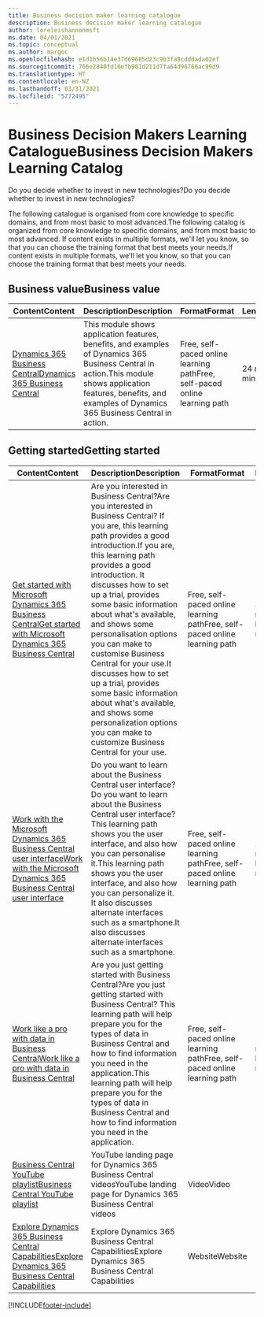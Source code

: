 ```yaml
---
title: Business decision maker learning catalogue
description: Business decision maker learning catalogue
author: loreleishannonmsft
ms.date: 04/01/2021
ms.topic: conceptual
ms.author: margoc
ms.openlocfilehash: e1d1b56b14e37d69685d23c9b3fa8cdddada02ef
ms.sourcegitcommit: 766e2840fd16efb901d211d7fa64d96766ac99d9
ms.translationtype: HT
ms.contentlocale: en-NZ
ms.lasthandoff: 03/31/2021
ms.locfileid: "5772495"
---
```

# <a name="business-decision-makers-learning-catalog"></a><span data-ttu-id="f00dd-103">Business Decision Makers Learning Catalogue</span><span class="sxs-lookup"><span data-stu-id="f00dd-103">Business Decision Makers Learning Catalog</span></span>

<span data-ttu-id="f00dd-104">Do you decide whether to invest in new technologies?</span><span class="sxs-lookup"><span data-stu-id="f00dd-104">Do you decide whether to invest in new technologies?</span></span>

<span data-ttu-id="f00dd-105">The following catalogue is organised from core knowledge to specific domains, and from most basic to most advanced.</span><span class="sxs-lookup"><span data-stu-id="f00dd-105">The following catalog is organized from core knowledge to specific domains, and from most basic to most advanced.</span></span> <span data-ttu-id="f00dd-106">If content exists in multiple formats, we'll let you know, so that you can choose the training format that best meets your needs.</span><span class="sxs-lookup"><span data-stu-id="f00dd-106">If content exists in multiple formats, we'll let you know, so that you can choose the training format that best meets your needs.</span></span>  

## <a name="business-value"></a><span data-ttu-id="f00dd-107">Business value<a name="busvalue"></a></span><span class="sxs-lookup"><span data-stu-id="f00dd-107">Business value<a name="busvalue"></a></span></span>

| <span data-ttu-id="f00dd-108">Content</span><span class="sxs-lookup"><span data-stu-id="f00dd-108">Content</span></span>                                                                 | <span data-ttu-id="f00dd-109">Description</span><span class="sxs-lookup"><span data-stu-id="f00dd-109">Description</span></span>                                                                                                | <span data-ttu-id="f00dd-110">Format</span><span class="sxs-lookup"><span data-stu-id="f00dd-110">Format</span></span>                                | <span data-ttu-id="f00dd-111">Length</span><span class="sxs-lookup"><span data-stu-id="f00dd-111">Length</span></span>     |
|----------------------------------------------------------------------------------------------------------------|------------------------------------------------------------------------------------------------------------|---------------------------------------|------------|
| [<span data-ttu-id="f00dd-112">Dynamics 365 Business Central</span><span class="sxs-lookup"><span data-stu-id="f00dd-112">Dynamics 365 Business Central</span></span>](/learn/modules/dynamics-365-business-central/) | <span data-ttu-id="f00dd-113">This module shows application features, benefits, and examples of Dynamics 365 Business Central in action.</span><span class="sxs-lookup"><span data-stu-id="f00dd-113">This module shows application features, benefits, and examples of Dynamics 365 Business Central in action.</span></span> | <span data-ttu-id="f00dd-114">Free, self-paced online learning path</span><span class="sxs-lookup"><span data-stu-id="f00dd-114">Free, self-paced online learning path</span></span> | <span data-ttu-id="f00dd-115">24 minutes</span><span class="sxs-lookup"><span data-stu-id="f00dd-115">24 minutes</span></span> |

## <a name="getting-started"></a><span data-ttu-id="f00dd-116">Getting started<a name="get-started"></a></span><span class="sxs-lookup"><span data-stu-id="f00dd-116">Getting started<a name="get-started"></a></span></span>

| <span data-ttu-id="f00dd-117">Content</span><span class="sxs-lookup"><span data-stu-id="f00dd-117">Content</span></span>                                                                                                                             | <span data-ttu-id="f00dd-118">Description</span><span class="sxs-lookup"><span data-stu-id="f00dd-118">Description</span></span>                                                                                                                                                                                                                                                                                      | <span data-ttu-id="f00dd-119">Format</span><span class="sxs-lookup"><span data-stu-id="f00dd-119">Format</span></span>                                | <span data-ttu-id="f00dd-120">Length</span><span class="sxs-lookup"><span data-stu-id="f00dd-120">Length</span></span>             |
|------------------------------------------------------------------------------------------------------------------------------------------------------------------------------|--------------------------------------------------------------------------------------------------------------------------------------------------------------------------------------------------------------------------------------------------------------------------------------------------|---------------------------------------|--------------------|
| [<span data-ttu-id="f00dd-121">Get started with Microsoft Dynamics 365 Business Central</span><span class="sxs-lookup"><span data-stu-id="f00dd-121">Get started with Microsoft Dynamics 365 Business Central</span></span>](/learn/paths/get-started-dynamics-365-business-central/)                          | <span data-ttu-id="f00dd-122">Are you interested in Business Central?</span><span class="sxs-lookup"><span data-stu-id="f00dd-122">Are you interested in Business Central?</span></span> <span data-ttu-id="f00dd-123">If you are, this learning path provides a good introduction.</span><span class="sxs-lookup"><span data-stu-id="f00dd-123">If you are, this learning path provides a good introduction.</span></span> <span data-ttu-id="f00dd-124">It discusses how to set up a trial, provides some basic information about what's available, and shows some personalisation options you can make to customise Business Central for your use.</span><span class="sxs-lookup"><span data-stu-id="f00dd-124">It discusses how to set up a trial, provides some basic information about what's available, and shows some personalization options you can make to customize Business Central for your use.</span></span> | <span data-ttu-id="f00dd-125">Free, self-paced online learning path</span><span class="sxs-lookup"><span data-stu-id="f00dd-125">Free, self-paced online learning path</span></span> | <span data-ttu-id="f00dd-126">3 hours 4 minutes</span><span class="sxs-lookup"><span data-stu-id="f00dd-126">3 hours 4 minutes</span></span>  |
| [<span data-ttu-id="f00dd-127">Work with the Microsoft Dynamics 365 Business Central user interface</span><span class="sxs-lookup"><span data-stu-id="f00dd-127">Work with the Microsoft Dynamics 365 Business Central user interface</span></span>](/learn/paths/work-with-user-interface-dynamics-365-business-central/) | <span data-ttu-id="f00dd-128">Do you want to learn about the Business Central user interface?</span><span class="sxs-lookup"><span data-stu-id="f00dd-128">Do you want to learn about the Business Central user interface?</span></span> <span data-ttu-id="f00dd-129">This learning path shows you the user interface, and also how you can personalise it.</span><span class="sxs-lookup"><span data-stu-id="f00dd-129">This learning path shows you the user interface, and also how you can personalize it.</span></span> <span data-ttu-id="f00dd-130">It also discusses alternate interfaces such as a smartphone.</span><span class="sxs-lookup"><span data-stu-id="f00dd-130">It also discusses alternate interfaces such as a smartphone.</span></span>                                                                               | <span data-ttu-id="f00dd-131">Free, self-paced online learning path</span><span class="sxs-lookup"><span data-stu-id="f00dd-131">Free, self-paced online learning path</span></span> | <span data-ttu-id="f00dd-132">2 hours 27 minutes</span><span class="sxs-lookup"><span data-stu-id="f00dd-132">2 hours 27 minutes</span></span> |
| [<span data-ttu-id="f00dd-133">Work like a pro with data in Business Central</span><span class="sxs-lookup"><span data-stu-id="f00dd-133">Work like a pro with data in Business Central</span></span>](/learn/paths/work-pro-data-dynamics-365-business-central)                                    | <span data-ttu-id="f00dd-134">Are you just getting started with Business Central?</span><span class="sxs-lookup"><span data-stu-id="f00dd-134">Are you just getting started with Business Central?</span></span> <span data-ttu-id="f00dd-135">This learning path will help prepare you for the types of data in Business Central and how to find information you need in the application.</span><span class="sxs-lookup"><span data-stu-id="f00dd-135">This learning path will help prepare you for the types of data in Business Central and how to find information you need in the application.</span></span>                                                                                                  | <span data-ttu-id="f00dd-136">Free, self-paced online learning path</span><span class="sxs-lookup"><span data-stu-id="f00dd-136">Free, self-paced online learning path</span></span> | <span data-ttu-id="f00dd-137">2 hours 27 minutes</span><span class="sxs-lookup"><span data-stu-id="f00dd-137">2 hours 27 minutes</span></span> |
| [<span data-ttu-id="f00dd-138">Business Central YouTube playlist</span><span class="sxs-lookup"><span data-stu-id="f00dd-138">Business Central YouTube playlist</span></span>](https://www.youtube.com/playlist?list=PLcakwueIHoT-wVFPKUtmxlqcG1kJ0oqq4)                                                                | <span data-ttu-id="f00dd-139">YouTube landing page for Dynamics 365 Business Central videos</span><span class="sxs-lookup"><span data-stu-id="f00dd-139">YouTube landing page for Dynamics 365 Business Central videos</span></span>                                                                                                                                                                                                                                    | <span data-ttu-id="f00dd-140">Video</span><span class="sxs-lookup"><span data-stu-id="f00dd-140">Video</span></span>                                 |                    |
| [<span data-ttu-id="f00dd-141">Explore Dynamics 365 Business Central Capabilities</span><span class="sxs-lookup"><span data-stu-id="f00dd-141">Explore Dynamics 365 Business Central Capabilities</span></span>](https://dynamics.microsoft.com/business-central/capabilities/)                                                    | <span data-ttu-id="f00dd-142">Explore Dynamics 365 Business Central Capabilities</span><span class="sxs-lookup"><span data-stu-id="f00dd-142">Explore Dynamics 365 Business Central Capabilities</span></span>                                                                                                                                                                                                                                               | <span data-ttu-id="f00dd-143">Website</span><span class="sxs-lookup"><span data-stu-id="f00dd-143">Website</span></span>                               |                    |


[!INCLUDE[footer-include](../includes/footer-banner.md)]